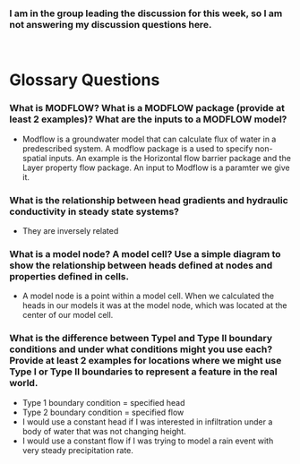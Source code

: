 ### I am in the group leading the discussion for this week, so I am not answering my discussion questions here.    
<p>&nbsp;</p>

# Glossary Questions

### What is MODFLOW? What is a MODFLOW package (provide at least 2 examples)? What are the inputs to a MODFLOW model?
* Modflow is a groundwater model that can calculate flux of water in a predescribed system. A modflow package is a used to specify non-spatial inputs. An example is the Horizontal flow barrier package and the Layer property flow package. An input to Modflow is a paramter we give it. 

### What is the relationship between head gradients and hydraulic conductivity in steady state systems?
* They are inversely related

### What is a model node? A model cell? Use a simple diagram to show the relationship between heads defined at nodes and properties defined in cells.
* A model node is a point within a model cell. When we calculated the heads in our models it was at the model node, which was located at the center of our model cell. 

### What is the difference between TypeI and Type II boundary conditions and under what conditions might you use each? Provide at least 2 examples for locations where we might use Type I or Type II boundaries to represent a feature in the real world.
* Type 1 boundary condition = specified head
* Type 2 boundary condition = specified flow
* I would use a constant head if I was interested in infiltration under a body of water that was not changing height.
* I would use a constant flow if I was trying to model a rain event with very steady precipitation rate. 